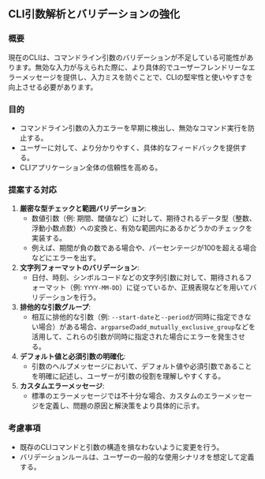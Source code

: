 ## CLI引数解析とバリデーションの強化

### 概要
現在のCLIは、コマンドライン引数のバリデーションが不足している可能性があります。無効な入力が与えられた際に、より具体的でユーザーフレンドリーなエラーメッセージを提供し、入力ミスを防ぐことで、CLIの堅牢性と使いやすさを向上させる必要があります。

### 目的
- コマンドライン引数の入力エラーを早期に検出し、無効なコマンド実行を防止する。
- ユーザーに対して、より分かりやすく、具体的なフィードバックを提供する。
- CLIアプリケーション全体の信頼性を高める。

### 提案する対応
1. **厳密な型チェックと範囲バリデーション**:
   - 数値引数（例: 期間、閾値など）に対して、期待されるデータ型（整数、浮動小数点数）への変換と、有効な範囲内にあるかどうかのチェックを実装する。
   - 例えば、期間が負の数である場合や、パーセンテージが100を超える場合などにエラーを出す。
2. **文字列フォーマットのバリデーション**:
   - 日付、時刻、シンボルコードなどの文字列引数に対して、期待されるフォーマット（例: `YYYY-MM-DD`）に従っているか、正規表現などを用いてバリデーションを行う。
3. **排他的な引数グループ**:
   - 相互に排他的な引数（例: `--start-date`と`--period`が同時に指定できない場合）がある場合、`argparse`の`add_mutually_exclusive_group`などを活用して、これらの引数が同時に指定された場合にエラーを発生させる。
4. **デフォルト値と必須引数の明確化**:
   - 引数のヘルプメッセージにおいて、デフォルト値や必須引数であることを明確に記述し、ユーザーが引数の役割を理解しやすくする。
5. **カスタムエラーメッセージ**:
   - 標準のエラーメッセージでは不十分な場合、カスタムのエラーメッセージを定義し、問題の原因と解決策をより具体的に示す。

### 考慮事項
- 既存のCLIコマンドと引数の構造を損なわないように変更を行う。
- バリデーションルールは、ユーザーの一般的な使用シナリオを想定して定義する。
